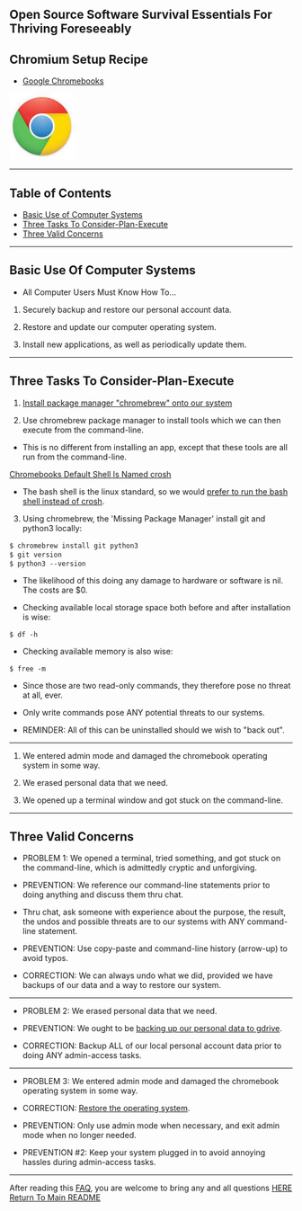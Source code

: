 ## Open Source Software Survival Essentials For Thriving Foreseeably

## Chromium Setup Recipe

- [Google Chromebooks](https://www.chromium.org/chromium-os)  

![google logo](../images/google-logo.jpeg)

---

## Table of Contents

- [Basic Use of Computer Systems](#basic-use-of-computer-systems)
- [Three Tasks To Consider-Plan-Execute](#three-tasks-to-consider-plan-execute)
- [Three Valid Concerns](#three-valid-concerns)

---

##  Basic Use Of Computer Systems

- All Computer Users Must Know How To...

1. Securely backup and restore our personal account data.

2. Restore and update our computer operating system.

3. Install new applications, as well as periodically update them.

---

## Three Tasks To Consider-Plan-Execute

1. [Install package manager "chromebrew" onto our system](https://github.com/skycocker/chromebrew)

2. Use chromebrew package manager to install tools which we can then execute from the command-line.

- This is no different from installing an app, except that these tools are all run from the command-line.

[Chromebooks Default Shell Is Named crosh](https://www.howtogeek.com/170648/10-commands-included-in-chrome-oss-hidden-crosh-shell/)

- The bash shell is the linux standard, so we would [prefer to run the bash shell instead of crosh](http://chromeos-cr48.blogspot.com/2010/12/make-ctrlaltt-go-straight-to-bash.html).

3. Using chromebrew, the 'Missing Package Manager' install git and python3 locally:
```
$ chromebrew install git python3
$ git version
$ python3 --version
```

- The likelihood of this doing any damage to hardware or software is nil.  The costs are $0.

- Checking available local storage space both before and after installation is wise:
```
$ df -h
```

- Checking available memory is also wise:
```
$ free -m
```

* Since those are two read-only commands, they therefore pose no threat at all, ever.

* Only write commands pose ANY potential threats to our systems.

- REMINDER: All of this can be uninstalled should we wish to "back out".

---

1. We entered admin mode and damaged the chromebook operating system in some way.

2. We erased personal data that we need.

3. We opened up a terminal window and got stuck on the command-line.

---

## Three Valid Concerns

- PROBLEM 1: We opened a terminal, tried something, and got stuck on the command-line, which is admittedly cryptic and unforgiving.

- PREVENTION: We reference our command-line statements prior to doing anything and discuss them thru chat.

- Thru chat, ask someone with experience about the purpose, the result, the undos and possible threats are to our systems with ANY command-line statement.

- PREVENTION: Use copy-paste and command-line history (arrow-up) to avoid typos.

- CORRECTION: We can always undo what we did, provided we have backups of our data and a way to restore our system.

---

- PROBLEM 2: We erased personal data that we need.

- PREVENTION: We ought to be [backing up our personal data to gdrive](https://www.laptopmag.com/articles/get-100gb-free-google-drive-space-chromebook).

- CORRECTION: Backup ALL of our local personal account data prior to doing ANY admin-access tasks.

---

- PROBLEM 3: We entered admin mode and damaged the chromebook operating system in some way.

- CORRECTION:  [Restore the operating system](https://support.google.com/chromebook/answer/1080595?hl=en&ref_topic=3418733).  

- PREVENTION:  Only use admin mode when necessary, and exit admin mode when no longer needed. 

- PREVENTION #2:  Keep your system plugged in to avoid annoying hassles during admin-access tasks.

---

After reading this [FAQ](pages/faq.md), you are welcome to bring any and all questions [HERE](https://www.facebook.com/groups/BigDataProcessing)  
[Return To Main README](../README.md)